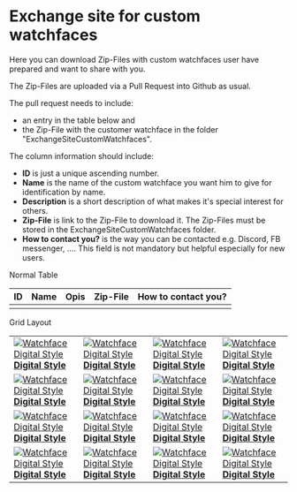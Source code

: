 # Exchange site for custom watchfaces

Here you can download Zip-Files with custom watchfaces user have prepared and want to share with you.

The Zip-Files are uploaded via a Pull Request into Github as usual.

The pull request needs to include:

- an entry in the table below and
- the Zip-File with the customer watchface in the folder "ExchangeSiteCustomWatchfaces".

The column information should include:

- **ID** is just a unique ascending number.
- **Name** is the name of the custom watchface you want him to give for identification by name.
- **Description** is a short description of what makes it's special interest for others.
- **Zip-File** is link to the Zip-File to download it. The Zip-Files must be stored in the ExchangeSiteCustomWatchfaces folder.
- **How to contact you?** is the way you can be contacted e.g. Discord, FB messenger, .... This field is not mandatory but helpful especially for new users.

Normal Table

| ID | Name | Opis | Zip-File | How to contact you? |
| -- | ---- | ---- | -------- | ------------------- |
|    |      |      |          |                     |


Grid Layout

|                                                                                                                                              |                                                                                                                                              |                                                                                                                                              |                                                                                                                                              |
| -------------------------------------------------------------------------------------------------------------------------------------------- | -------------------------------------------------------------------------------------------------------------------------------------------- | -------------------------------------------------------------------------------------------------------------------------------------------- | -------------------------------------------------------------------------------------------------------------------------------------------- |
| [![Watchface Digital Style](../images/Watchface_DigitalStyle.png) <br> **Digital Style**](../ExchangeSiteCustomWatchfaces/AAPS-V2.zip) | [![Watchface Digital Style](../images/Watchface_DigitalStyle.png) <br> **Digital Style**](../ExchangeSiteCustomWatchfaces/AAPS-V2.zip) | [![Watchface Digital Style](../images/Watchface_DigitalStyle.png) <br> **Digital Style**](../ExchangeSiteCustomWatchfaces/AAPS-V2.zip) | [![Watchface Digital Style](../images/Watchface_DigitalStyle.png) <br> **Digital Style**](../ExchangeSiteCustomWatchfaces/AAPS-V2.zip) |
| [![Watchface Digital Style](../images/Watchface_DigitalStyle.png) <br> **Digital Style**](../ExchangeSiteCustomWatchfaces/AAPS-V2.zip) | [![Watchface Digital Style](../images/Watchface_DigitalStyle.png) <br> **Digital Style**](../ExchangeSiteCustomWatchfaces/AAPS-V2.zip) | [![Watchface Digital Style](../images/Watchface_DigitalStyle.png) <br> **Digital Style**](../ExchangeSiteCustomWatchfaces/AAPS-V2.zip) | [![Watchface Digital Style](../images/Watchface_DigitalStyle.png) <br> **Digital Style**](../ExchangeSiteCustomWatchfaces/AAPS-V2.zip) |
| [![Watchface Digital Style](../images/Watchface_DigitalStyle.png) <br> **Digital Style**](../ExchangeSiteCustomWatchfaces/AAPS-V2.zip) | [![Watchface Digital Style](../images/Watchface_DigitalStyle.png) <br> **Digital Style**](../ExchangeSiteCustomWatchfaces/AAPS-V2.zip) | [![Watchface Digital Style](../images/Watchface_DigitalStyle.png) <br> **Digital Style**](../ExchangeSiteCustomWatchfaces/AAPS-V2.zip) | [![Watchface Digital Style](../images/Watchface_DigitalStyle.png) <br> **Digital Style**](../ExchangeSiteCustomWatchfaces/AAPS-V2.zip) |
| [![Watchface Digital Style](../images/Watchface_DigitalStyle.png) <br> **Digital Style**](../ExchangeSiteCustomWatchfaces/AAPS-V2.zip) | [![Watchface Digital Style](../images/Watchface_DigitalStyle.png) <br> **Digital Style**](../ExchangeSiteCustomWatchfaces/AAPS-V2.zip) | [![Watchface Digital Style](../images/Watchface_DigitalStyle.png) <br> **Digital Style**](../ExchangeSiteCustomWatchfaces/AAPS-V2.zip) | [![Watchface Digital Style](../images/Watchface_DigitalStyle.png) <br> **Digital Style**](../ExchangeSiteCustomWatchfaces/AAPS-V2.zip) |
